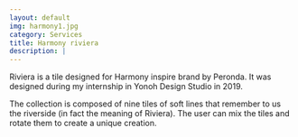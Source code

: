 ```yaml
---
layout: default
img: harmony1.jpg
category: Services
title: Harmony riviera
description: |
---
```


Riviera is a tile designed for Harmony inspire brand by Peronda. It was designed during my internship in Yonoh Design Studio in 2019.

The collection is composed of nine tiles of soft lines that remember to us the riverside (in fact the meaning of Riviera). The user can mix the tiles and rotate them to create a unique creation.
